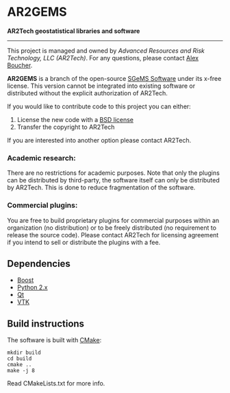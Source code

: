 AR2GEMS
=======

__AR2Tech geostatistical libraries and software__

-------------------------------------------------

This project is managed and owned by _Advanced Resources and Risk Technology, LLC (AR2Tech)_.
For any questions, please contact [Alex Boucher](aboucher@ar2tech.com).

__AR2GEMS__ is a branch of the open-source [SGeMS Software][1] under its x-free license.
This version cannot be integrated into existing software or distributed without
the explicit authorization of AR2Tech.

If you would like to contribute code to this project you can either:

1. License the new code with a [BSD license][2]
2. Transfer the copyright to AR2Tech

If you are interested into another option please contact AR2Tech.

### Academic research:

There are no restrictions for academic purposes.  Note that only the plugins can be
distributed by third-party, the software itself can only be distributed by AR2Tech.
This is done to reduce fragmentation of the software.

### Commercial plugins:

You are free to build proprietary plugins for commercial purposes within an organization
(no distribution) or to be freely distributed (no requirement to release the source code).
Please contact AR2Tech for licensing agreement if you intend to sell or distribute the
plugins with a fee.

Dependencies
------------

* [Boost](http://www.boost.org/)
* [Python 2.x](http://www.python.org/)
* [Qt](http://qt-project.org/)
* [VTK](http://www.vtk.org/)

Build instructions
------------------

The software is built with [CMake][3]:

   ```
   mkdir build
   cd build
   cmake ..
   make -j 8
   ```

Read CMakeLists.txt for more info.

[1]: http://sgems.sourceforge.net/
[2]: http://en.wikipedia.org/wiki/BSD_licenses/
[3]: http://www.cmake.org/
